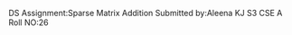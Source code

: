 DS Assignment:Sparse Matrix Addition
 Submitted by:Aleena KJ
              S3 CSE A
              Roll NO:26

